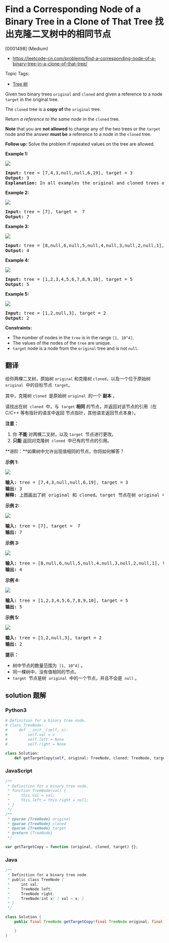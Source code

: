 # Find a Corresponding Node of a Binary Tree in a Clone of That Tree 找出克隆二叉树中的相同节点

[0001498] (Medium)

- https://leetcode-cn.com/problems/find-a-corresponding-node-of-a-binary-tree-in-a-clone-of-that-tree/

Topic Tags:

- [Tree 树](https://leetcode-cn.com/tag/tree/)

Given two binary trees `original` and `cloned` and given a reference to a node `target` in the original tree.

The `cloned` tree is a **copy of** the `original` tree.

Return _a reference to the same node_ in the `cloned` tree.

**Note** that you are **not allowed** to change any of the two trees or the `target` node and the answer **must be** a reference to a node in the `cloned` tree.

**Follow up:** Solve the problem if repeated values on the tree are allowed.

**Example 1:**

![](https://assets.leetcode.com/uploads/2020/02/21/e1.png)

<pre><strong>Input:</strong> tree = [7,4,3,null,null,6,19], target = 3
<strong>Output:</strong> 3
<strong>Explanation:</strong> In all examples the original and cloned trees are shown. The target node is a green node from the original tree. The answer is the yellow node from the cloned tree.
</pre>

**Example 2:**

![](https://assets.leetcode.com/uploads/2020/02/21/e2.png)

<pre><strong>Input:</strong> tree = [7], target =  7
<strong>Output:</strong> 7
</pre>

**Example 3:**

![](https://assets.leetcode.com/uploads/2020/02/21/e3.png)

<pre><strong>Input:</strong> tree = [8,null,6,null,5,null,4,null,3,null,2,null,1], target = 4
<strong>Output:</strong> 4
</pre>

**Example 4:**

![](https://assets.leetcode.com/uploads/2020/02/21/e4.png)

<pre><strong>Input:</strong> tree = [1,2,3,4,5,6,7,8,9,10], target = 5
<strong>Output:</strong> 5
</pre>

**Example 5:**

![](https://assets.leetcode.com/uploads/2020/02/21/e5.png)

<pre><strong>Input:</strong> tree = [1,2,null,3], target = 2
<strong>Output:</strong> 2
</pre>

**Constraints:**

- The number of nodes in the `tree` is in the range `[1, 10^4]`.
- The values of the nodes of the `tree` are unique.
- `target` node is a node from the `original` tree and is not `null`.

## 翻译

给你两棵二叉树，原始树 `original` 和克隆树 `cloned`，以及一个位于原始树 `original`  中的目标节点  `target`。

其中，克隆树 `cloned`  是原始树 `original`  的一个 **副本** 。

请找出在树  `cloned`  中，与  `target` **相同** 的节点，并返回对该节点的引用（在 C/C++ 等有指针的语言中返回 节点指针，其他语言返回节点本身）。

**注意：**

1.  你 **不能** 对两棵二叉树，以及 `target`  节点进行更改。
2.  **只能** 返回对克隆树  `cloned`  中已有的节点的引用。

**进阶：**如果树中允许出现值相同的节点，你将如何解答？

**示例 1:**

![](https://assets.leetcode.com/uploads/2020/02/21/e1.png)

<pre><strong>输入:</strong> tree = [7,4,3,null,null,6,19], target = 3
<strong>输出:</strong> 3
<strong>解释:</strong> 上图画出了树 original 和 cloned。target 节点在树 original 中，用绿色标记。答案是树 cloned 中的黄颜色的节点（其他示例类似）。</pre>

**示例 2:**

![](https://assets.leetcode.com/uploads/2020/02/21/e2.png)

<pre><strong>输入:</strong> tree = [7], target =  7
<strong>输出:</strong> 7
</pre>

**示例 3:**

![](https://assets.leetcode.com/uploads/2020/02/21/e3.png)

<pre><strong>输入:</strong> tree = [8,null,6,null,5,null,4,null,3,null,2,null,1], target = 4
<strong>输出:</strong> 4
</pre>

**示例 4:**

![](https://assets.leetcode.com/uploads/2020/02/21/e4.png)

<pre><strong>输入:</strong> tree = [1,2,3,4,5,6,7,8,9,10], target = 5
<strong>输出:</strong> 5
</pre>

**示例 5:**

![](https://assets.leetcode.com/uploads/2020/02/21/e5.png)

<pre><strong>输入:</strong> tree = [1,2,null,3], target = 2
<strong>输出:</strong> 2</pre>

**提示：**

- 树中节点的数量范围为  `[1, 10^4]` 。
- 同一棵树中，没有值相同的节点。
- `target`  节点是树  `original`  中的一个节点，并且不会是  `null` 。

## solution 题解

### Python3

```python
# Definition for a binary tree node.
# class TreeNode:
#     def __init__(self, x):
#         self.val = x
#         self.left = None
#         self.right = None

class Solution:
    def getTargetCopy(self, original: TreeNode, cloned: TreeNode, target: TreeNode) -> TreeNode:

```

### JavaScript

```javascript
/**
 * Definition for a binary tree node.
 * function TreeNode(val) {
 *     this.val = val;
 *     this.left = this.right = null;
 * }
 */
/**
 * @param {TreeNode} original
 * @param {TreeNode} cloned
 * @param {TreeNode} target
 * @return {TreeNode}
 */

var getTargetCopy = function (original, cloned, target) {};
```

### Java

```java
/**
 * Definition for a binary tree node.
 * public class TreeNode {
 *     int val;
 *     TreeNode left;
 *     TreeNode right;
 *     TreeNode(int x) { val = x; }
 * }
 */

class Solution {
    public final TreeNode getTargetCopy(final TreeNode original, final TreeNode cloned, final TreeNode target) {

    }
}
```
